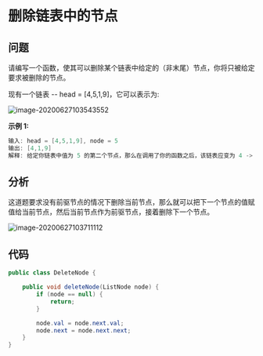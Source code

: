 # 删除链表中的节点



## 问题

请编写一个函数，使其可以删除某个链表中给定的（非末尾）节点，你将只被给定要求被删除的节点。

现有一个链表 -- head = [4,5,1,9]，它可以表示为:

![image-20200627103543552](https://tva1.sinaimg.cn/large/007S8ZIlgy1gg6n90e8nvj30ho03uaaa.jpg)

**示例 1:**

```java
输入: head = [4,5,1,9], node = 5
输出: [4,1,9]
解释: 给定你链表中值为 5 的第二个节点，那么在调用了你的函数之后，该链表应变为 4 -> 1 -> 9.
```





## 分析

这道题要求没有前驱节点的情况下删除当前节点，那么就可以把下一个节点的值赋值给当前节点，然后当前节点作为前驱节点，接着删除下一个节点。

![image-20200627103711112](https://tva1.sinaimg.cn/large/007S8ZIlgy1gg6nahi6uqj314o0m0tcc.jpg)





## 代码

```java
public class DeleteNode {

    public void deleteNode(ListNode node) {
        if (node == null) {
            return;
        }

        node.val = node.next.val;
        node.next = node.next.next;
    }
}
```

